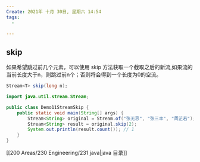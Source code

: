 ```yaml
---
Create: 2021年 十月 30日, 星期六 14:54
tags: 
  - 

---
```

## skip

如果希望跳过前几个元素，可以使用 skip 方法获取一个截取之后的新流,如果流的当前长度大于n，则跳过前n个；否则将会得到一个长度为0的空流。

```java
Stream<T> skip(long n);
```

```java
import java.util.stream.Stream;

public class Demo11StreamSkip {
    public static void main(String[] args) { 
        Stream<String> original = Stream.of("张无忌", "张三丰", "周芷若"); 
        Stream<String> result = original.skip(2); 
        System.out.println(result.count()); // 1 
    }
}
```



[[200 Areas/230 Engineering/231 java|java 目录]]